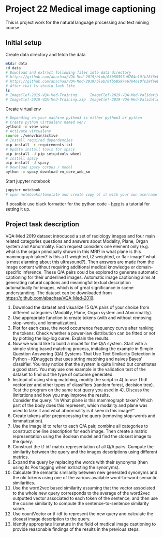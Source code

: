 # Project 22 Medical image captioning

This is project work for the natural language processing and text mining course

## Initial setup

Create data directory and fetch the data

```bash
mkdir data
cd data
# Download and extract following files into data directory
# https://github.com/abachaa/VQA-Med-2019/blob/0fb58597a6704e10fb28f6ebce25af0e145bae2a/ImageClef-2019-VQA-Med-Training.zip
# https://github.com/abachaa/VQA-Med-2019/blob/0fb58597a6704e10fb28f6ebce25af0e145bae2a/ImageClef-2019-VQA-Med-Validation.zip
# After that ls should look like
ls
# ImageClef-2019-VQA-Med-Training      ImageClef-2019-VQA-Med-Validation
# ImageClef-2019-VQA-Med-Training.zip  ImageClef-2019-VQA-Med-Validation.zip
```

Create virtual env
```bash
# Depending on your machine python3 is either python3 or python
# Create python virtualenv named venv
python3 -m venv venv
# Activate virtualenv
source ./venv/bin/active
# Install required dependencies
pip install -r requirements.txt
# Update install tools for spacy
pip install -U pip setuptools wheel
# Install spacy
pip install -U spacy
# Download spacy corpus / model
python -m spacy download en_core_web_sm
```

Start jupyter notebook
```bash
jupyter notebook
# open notebooks/template and create copy of it with your own username
```

If possible use black formatter for the python code - [here](https://dev.to/adamlombard/how-to-use-the-black-python-code-formatter-in-vscode-3lo0) is a tutorial for setting it up.

## Project task description

VQA-Med 2019 dataset introduced a set of radiology images and four main related categories questions and answers about Modality, Plane, Organ system and Abnormality.  Each request considers one element only (e.g. what is the organ principally shown in this MRI? in what plane is this mammograph taken? is this a t1 weighted, t2 weighted, or flair image? what is most alarming about this ultrasound?). Then answers are made from the image content without requiring additional medical knowledge or domain-specific inference. These Q/A pairs could be explored to generate automatic captioning for their underlined images. Automatic image captioning aims at generating natural captions and meaningful textual description automatically for images, which is of great significance in scene understanding. The dataset can be downloaded from https://github.com/abachaa/VQA-Med-2019.

1. Download the dataset and visualize 15 Q/A pairs of your choice from different categories (Modality, Plane, Organ system and Abnormality). 
2. Use appropriate function to create tokens (with and without removing stop-words, and lemmatization).
3. Plot for each case, the word occurrence frequency curve after ranking the tokens. Check whether a power-law distribution can be fitted or not by plotting the log-log curve. Explain the results.
4. Now we would like to build a model for the Q/A system. Start with a simple string based matching process, imitating the example in Simple Question Answering (QA) Systems That Use Text Similarity Detection in Python - KDnuggets that uses string matching and naives Bayes’ classifier. You may notice that the system is quite limited but constitutes a good start. You may use one example in the validation test of the dataset to find out the type of outcome generated.
5. Instead of using string matching, modify the script in 4) to use Tfidf vectorizer and other types of classifiers (random forest, decision tree). Test the program on the same test query you used in 4). Discuss the limitations and how you may improve the results.  
Consider the query: “In What plane is this mammograph taken? Which part of the body does this represent, which modality and plane was used to take it and what abnormality is it seen in this image?”
6. Create tokens after preprocessing the query (removing stop-words and lemmatization).
7. Use the image id to refer to each Q/A pair, combine all categories to construct one line description for each image. Then create a matrix representation using the Boolean model and find the closest image to the query. 
8. Construct the tf-idf matrix representation of all Q/A pairs. Compute the similarity between the query and the images descriptions using different metrics. 
9. Expand the query by replacing the words with their synonyms (then using its Pos tagging when extracting the synonyms). 
10. Calculate the semantic similarity between new generated synonyms and the old tokens using one of the various available word-to-word semantic similarities.
11. Use the word2vec based similarity assuming that the vector associated to the whole new query corresponds to the average of the word2vec outputted vector associated to each token of the sentence, and then use the cosine similarity to compute the sentence-to-sentence similarity score. 
12. Use countVector or tf-idf to represent the new query and calculate the closest image description to the query. 
13. Identify appropriate literature in the field of medical image captioning to provide reasonable findings of the results in the previous steps. 